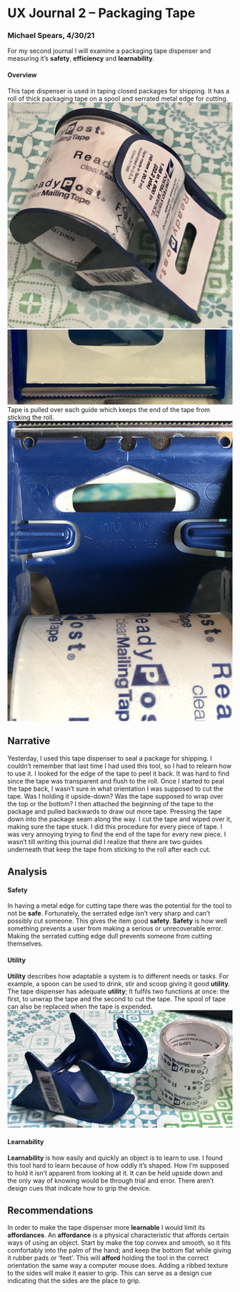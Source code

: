 # UX Journal 2 – Packaging Tape

### Michael Spears, 4/30/21
For my second journal I will examine a packaging tape dispenser and measuring it’s **safety**, **efficiency** and **learnability**.
#### Overview
This tape dispenser is used in taping closed packages for shipping. It has a roll of thick packaging tape on a spool and serrated metal edge for cutting. <br>
![Tape](../assets/tape.jpg) <br>
![Cutting Edge](../assets/edge.jpg) <br>
Tape is pulled over each guide which keeps the end of the tape from sticking the roll. <br>
![Guides](../assets/guides.jpg)
## Narrative
Yesterday, I used this tape dispenser to seal a package for shipping. I couldn’t remember that last time I had used this tool, so I had to relearn how to use it. I looked for the edge of the tape to peel it back. It was hard to find since the tape was transparent and flush to the roll. Once I started to peal the tape back, I wasn’t sure in what orientation I was supposed to cut the tape. Was I holding it upside-down? Was the tape supposed to wrap over the top or the bottom? I then attached the beginning of the tape to the package and pulled backwards to draw out more tape. Pressing the tape down into the package seam along the way. I cut the tape and wiped over it, making sure the tape stuck. I did this procedure for every piece of tape. I was very annoying trying to find the end of the tape for every new piece. I wasn’t till writing this journal did I realize that there are two guides underneath that keep the tape from sticking to the roll after each cut.
## Analysis

#### **Safety**
In having a metal edge for cutting tape there was the potential for the tool to not be **safe**. Fortunately, the serrated edge isn’t very sharp and can’t possibly cut someone. This gives the item good **safety**. **Safety** is how well something prevents a user from making a serious or unrecoverable error. Making the serrated cutting edge dull prevents someone from cutting themselves.

#### **Utility**
**Utility** describes how adaptable a system is to different needs or tasks. For example, a spoon can be used to drink, stir and scoop giving it good **utility**. The tape dispenser has adequate **utility**; It fulfils two functions at once: the first, to unwrap the tape and the second to cut the tape. The spool of tape can also be replaced when the tape is expended. <br>
![Disassembled Tape Dispenser](../assets/disassembled.jpg)

#### **Learnability**
**Learnability** is how easily and quickly an object is to learn to use. I found this tool hard to learn because of how oddly it’s shaped. How I’m supposed to hold it isn’t apparent from looking at it. It can be held upside down and the only way of knowing would be through trial and error. There aren’t design cues that indicate how to grip the device.

## Recommendations
In order to make the tape dispenser more **learnable** I would limit its **affordances**. An **affordance** is a physical characteristic that affords certain ways of using an object. Start by make the top convex and smooth, so it fits comfortably into the palm of the hand; and keep the bottom flat while giving it rubber pads or ‘feet’. This will **afford** holding the tool in the correct orientation the same way a computer mouse does. Adding a ribbed texture to the sides will make it easier to grip. This can serve as a design cue indicating that the sides are the place to grip.
